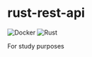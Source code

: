 # rust-rest-api

![Docker](https://github.com/leozz37/rust-rest-api/workflows/Docker/badge.svg)
![Rust](https://github.com/leozz37/rust-rest-api/workflows/Rust/badge.svg)

For study purposes
